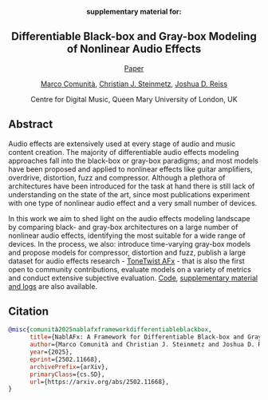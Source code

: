 <div align="center">

**supplementary material for:**

## Differentiable Black-box and Gray-box Modeling of Nonlinear Audio Effects

[Paper]()

[Marco Comunità](https://mcomunita.github.io/), [Christian J. Steinmetz](https://www.christiansteinmetz.com/), [Joshua D. Reiss](http://www.eecs.qmul.ac.uk/~josh/)

Centre for Digital Music, Queen Mary University of London, UK<br>

</div>

## Abstract
Audio effects are extensively used at every stage of audio and music content creation.
The majority of differentiable audio effects modeling approaches fall into the black-box or gray-box paradigms; 
and most models have been proposed and applied to nonlinear effects like guitar amplifiers, overdrive, distortion, fuzz and compressor. 
Although a plethora of architectures have been introduced for the task at hand there is still lack of understanding on the state of the art, 
since most publications experiment with one type of nonlinear audio effect and a very small number of devices. 

In this work we aim to shed light on the audio effects modeling landscape by comparing black- and gray-box architectures on a large number 
of nonlinear audio effects, identifying the most suitable for a wide range of devices. 
In the process, we also: introduce time-varying gray-box models and propose models for compressor, distortion and fuzz, publish 
a large dataset for audio effects research - [ToneTwist AFx](https://github.com/mcomunita/tonetwist-afx-dataset) - 
that is also the first open to community contributions, evaluate models on a variety of metrics and conduct extensive subjective evaluation. 
[Code](https://github.com/mcomunita/nablafx), [supplementary material and logs](https://github.com/mcomunita/nnlinafx-supp-material) are also available.

## Citation

```BibTex
@misc{comunità2025nablafxframeworkdifferentiableblackbox,
      title={NablAFx: A Framework for Differentiable Black-box and Gray-box Modeling of Audio Effects}, 
      author={Marco Comunità and Christian J. Steinmetz and Joshua D. Reiss},
      year={2025},
      eprint={2502.11668},
      archivePrefix={arXiv},
      primaryClass={cs.SD},
      url={https://arxiv.org/abs/2502.11668}, 
}
```
